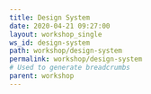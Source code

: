 ```yaml
---
title: Design System
date: 2020-04-21 09:27:00
layout: workshop_single
ws_id: design-system
path: workshop/design-system
permalink: workshop/design-system
# Used to generate breadcrumbs
parent: workshop
---
```

